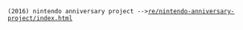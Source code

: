`(2016) nintendo anniversary project -->`<a href="https://niconicosette.github.io/re/nintendo-anniversary-project/index.html">`re/nintendo-anniversary-project/index.html`</a>
